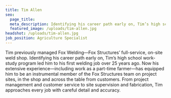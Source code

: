 ```yaml
---
title: Tim Allen
seo:
  page_title:
  meta_description: Identifying his career path early on, Tim’s high school work-study program led him to his first welding job over 25 years ago.
  featured_image: /uploads/tim-allen.jpg
headshot: /uploads/tim-allen.jpg
job_position: Agriculture Specialist
---
```

Tim previously managed Fox Welding—Fox Structures’ full-service, on-site weld shop. Identifying his career path early on, Tim’s high school work-study program led him to his first welding job over 25 years ago. Now his extensive experience—including work as a part-time farmer—has equipped him to be an instrumental member of the Fox Structures team on project sites, in the shop and across the table from customers. From project management and customer service to site supervision and fabrication, Tim approaches every job with careful detail and accuracy.